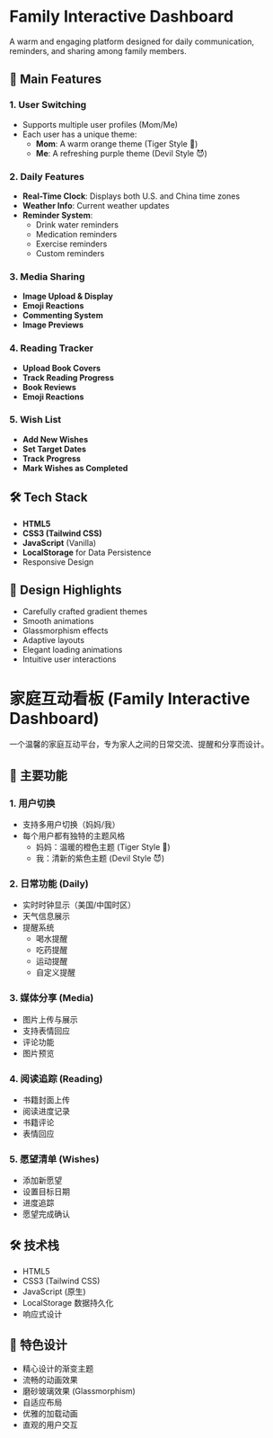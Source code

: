 # Family Interactive Dashboard

A warm and engaging platform designed for daily communication, reminders, and sharing among family members.

## 🌟 Main Features

### 1. User Switching
- Supports multiple user profiles (Mom/Me)
- Each user has a unique theme:
  - **Mom**: A warm orange theme (Tiger Style 🐯)
  - **Me**: A refreshing purple theme (Devil Style 😈)

### 2. Daily Features
- **Real-Time Clock**: Displays both U.S. and China time zones
- **Weather Info**: Current weather updates
- **Reminder System**:
  - Drink water reminders
  - Medication reminders
  - Exercise reminders
  - Custom reminders

### 3. Media Sharing
- **Image Upload & Display**
- **Emoji Reactions**
- **Commenting System**
- **Image Previews**

### 4. Reading Tracker
- **Upload Book Covers**
- **Track Reading Progress**
- **Book Reviews**
- **Emoji Reactions**

### 5. Wish List
- **Add New Wishes**
- **Set Target Dates**
- **Track Progress**
- **Mark Wishes as Completed**

## 🛠 Tech Stack

- **HTML5**
- **CSS3 (Tailwind CSS)**
- **JavaScript** (Vanilla)
- **LocalStorage** for Data Persistence
- Responsive Design

## 💫 Design Highlights

- Carefully crafted gradient themes
- Smooth animations
- Glassmorphism effects
- Adaptive layouts
- Elegant loading animations
- Intuitive user interactions

# 家庭互动看板 (Family Interactive Dashboard)

一个温馨的家庭互动平台，专为家人之间的日常交流、提醒和分享而设计。

## 🌟 主要功能

### 1. 用户切换
- 支持多用户切换（妈妈/我）
- 每个用户都有独特的主题风格
  - 妈妈：温暖的橙色主题 (Tiger Style 🐯)
  - 我：清新的紫色主题 (Devil Style 😈)

### 2. 日常功能 (Daily)
- 实时时钟显示（美国/中国时区）
- 天气信息展示
- 提醒系统
  - 喝水提醒
  - 吃药提醒
  - 运动提醒
  - 自定义提醒

### 3. 媒体分享 (Media)
- 图片上传与展示
- 支持表情回应
- 评论功能
- 图片预览

### 4. 阅读追踪 (Reading)
- 书籍封面上传
- 阅读进度记录
- 书籍评论
- 表情回应

### 5. 愿望清单 (Wishes)
- 添加新愿望
- 设置目标日期
- 进度追踪
- 愿望完成确认

## 🛠 技术栈

- HTML5
- CSS3 (Tailwind CSS)
- JavaScript (原生)
- LocalStorage 数据持久化
- 响应式设计

## 💫 特色设计

- 精心设计的渐变主题
- 流畅的动画效果
- 磨砂玻璃效果 (Glassmorphism)
- 自适应布局
- 优雅的加载动画
- 直观的用户交互
